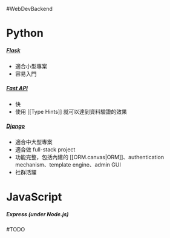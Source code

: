 #WebDevBackend 

# Python

##### [Flask](https://flask.palletsprojects.com/)

- 適合小型專案
- 容易入門

##### [Fast API](https://fastapi.tiangolo.com/)

- 快
- 使用 [[Type Hints]] 就可以達到資料驗證的效果

##### [Django](https://www.djangoproject.com/)

- 適合中大型專案
- 適合做 full-stack project
- 功能完整，包括內建的 [[ORM.canvas|ORM]]、authentication mechanism、template engine、admin GUI
- 社群活躍

# JavaScript

##### Express (under Node.js)

#TODO 
